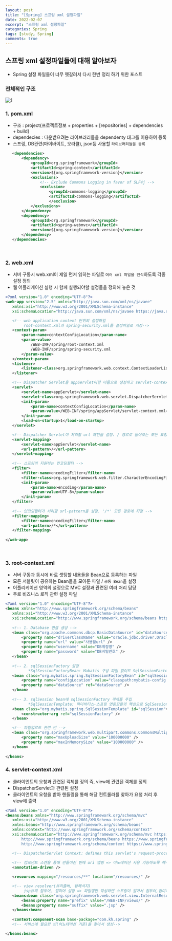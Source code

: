 ```yaml
---
layout: post
title: "[Spring] 스프링 xml 설정파일"
date: 2022-02-07
excerpt: "스프링 xml 설정파일"
categories: Spring
tags: [study, Spring]
comments: true
---
```


## 스프링 xml 설정파일들에 대해 알아보자

 - Spring 설정 파일들이 너무 헷갈려서 다시 한번 정리 하기 위한 포스트

### 전체적인 구조
  ![1](https://user-images.githubusercontent.com/93863500/153712161-2883ab71-5916-4adc-9306-b1ac44069f2b.JPG)
<br>

### 1. pom.xml
 - 구조 : project{프로젝트정보 + properties + [repositories] + dependencies + build}
 - dependecies : 다운받으려는 라이브러리들을 dependenty 태그를 이용하여 등록
 - 스프링, DB관련(마이바이트, 오라클), json등 사용할 `라이브러리들을 등록`

 ```xml
	<dependencies>
		<dependency>
			<groupId>org.springframework</groupId>
			<artifactId>spring-context</artifactId>
			<version>${org.springframework-version}</version>
			<exclusions>
				<!-- Exclude Commons Logging in favor of SLF4j -->
				<exclusion>
					<groupId>commons-logging</groupId>
					<artifactId>commons-logging</artifactId>
					</exclusion>
			</exclusions>
		</dependency>
		<dependency>
			<groupId>org.springframework</groupId>
			<artifactId>spring-webmvc</artifactId>
			<version>${org.springframework-version}</version>
		</dependency>
	</dependencies>
 ```
<br>

### 2. web.xml
 - 서버 구동시 web.xml이 제일 먼저 읽히는 파일로 `여러 xml 파일을 인식`하도록 각종 설정 정의
 - 웹 어플리케이션 실행 시 함께 실행되야할 설정들을 정의해 놓은 것

 ```xml
 <?xml version="1.0" encoding="UTF-8"?>
 <web-app version="2.5" xmlns="http://java.sun.com/xml/ns/javaee"
	xmlns:xsi="http://www.w3.org/2001/XMLSchema-instance"
	xsi:schemaLocation="http://java.sun.com/xml/ns/javaee https://java.sun.com/xml/ns/javaee/web-app_2_5.xsd">

	<!-- web application context 단위의 설정파일
		 root-context.xml과 spring-security.xml를 설정파일로 지정-->
	<context-param>
		<param-name>contextConfigLocation</param-name>
		<param-value>
			/WEB-INF/spring/root-context.xml
			/WEB-INF/spring/spring-security.xml
		</param-value>
	</context-param>
	<listener>
		<listener-class>org.springframework.web.context.ContextLoaderListener</listener-class>	
	</listener>

	<!-- Dispatcher Servlet을 appServlet이란 이름으로 생성하고 servlet-context.xml을 설정파일로 지정 -->
	<servlet>
		<servlet-name>appServlet</servlet-name>
		<servlet-class>org.springframework.web.servlet.DispatcherServlet</servlet-class>
		<init-param>
			<param-name>contextConfigLocation</param-name>
			<param-value>/WEB-INF/spring/appServlet/servlet-context.xml</param-value>
		</init-param>
		<load-on-startup>1</load-on-startup>
	</servlet>

	<!-- Dispatcher Servlet이 처리할 url 패턴을 설정. / 경로로 들어오는 모든 요청을 appServlet이 처리함 -->	
	<servlet-mapping>
		<servlet-name>appServlet</servlet-name>
		<url-pattern>/</url-pattern>
	</servlet-mapping>
	
	<!-- 스프링이 지원하는 인코딩필터 -->
	<filter>
		<filter-name>encodingFilter</filter-name>
		<filter-class>org.springframework.web.filter.CharacterEncodingFilter</filter-class>
		<init-param>
			<param-name>encoding</param-name>
			<param-value>UTF-8</param-value>
		</init-param>
	</filter>
	
	<!-- 인코딩필터가 처리할 url-pattern을 설정. '/*' 모든 경로에 지정 -->
	<filter-mapping>
		<filter-name>encodingFilter</filter-name>
		<url-pattern>/*</url-pattern>
	</filter-mapping>
		
 </web-app>
 ```
<br>

###	3. root-context.xml
 - 서버 구동과 동시에 바로 셋팅할 내용들을 Bean으로 등록하는 파일
 - 모든 서블릿이 공유하는 Bean들을 모아둔 파일 / `공통 Bean`을 설정
 - 어플리케이션 영역의 설정으로 MVC 설정과 관련된 여러 처리 담당
 - 주로 비즈니스 로직 관련 설정 파일
 ```xml
 <?xml version="1.0" encoding="UTF-8"?>
 <beans xmlns="http://www.springframework.org/schema/beans"
	xmlns:xsi="http://www.w3.org/2001/XMLSchema-instance"
	xsi:schemaLocation="http://www.springframework.org/schema/beans https://www.springframework.org/schema/beans/spring-beans.xsd">
	
	<!-- 1. Database 연결 생성 -->
	<bean class="org.apache.commons.dbcp.BasicDataSource" id="dataSource" destroy-method="close">
		<property name="driverClassName" value="oracle.jdbc.driver.OracleDriver" />
		<property name="url" value="사용할url" />
		<property name="username" value="DB계정명" />
		<property name="password" value="DB비밀번호" />
	</bean>
	
	<!-- 2. sqlSessionFactory 설정
		   *SqlSessionFactoryBean: Mabatis 구성 파일 없이도 SqlSessionFactory를 빌드할 수 있게 해주는 요소 -->
	<bean class="org.mybatis.spring.SqlSessionFactoryBean" id="sqlSessionFactory">
		<property name="configLocation" value="classpath:mybatis-config.xml" />
		<property name="dataSource" ref="dataSource" />
	</bean>
	
	<!-- 3. sqlSession bean에 sqlSessionFactory 객체를 주입 
		   *SqlSessionTemplate: 마이바티스-스프링 연동모듈의 핵심으로 SqlSession을 구현하고 코드에서 SqlSession을 대체 -->
	<bean class="org.mybatis.spring.SqlSessionTemplate" id="sqlSession">
		<constructor-arg ref="sqlSessionFactory" />
	</bean>

	<!-- 파일업로드 관련 빈 -->
	<bean class="org.springframework.web.multipart.commons.CommonsMultipartResolver" id="multipartResolver">
		<property name="maxUploadSize" value="100000000" />
		<property name="maxInMemorySize" value="100000000" />
	</bean>
	
 </beans>
 ```

### 4. servlet-context.xml
 - 클라이언트의 요청과 관련된 객체를 정의 즉, view에 관련된 객체를 정의
 - DispatcherServlet과 관련된 설정
 - 클라이언트의 요청을 받아 핸들링을 통해 해당 컨트롤러를 찾아가 요청 처리 후 view에 출력
 ```xml
 <?xml version="1.0" encoding="UTF-8"?>
 <beans:beans xmlns="http://www.springframework.org/schema/mvc"
	xmlns:xsi="http://www.w3.org/2001/XMLSchema-instance"
	xmlns:beans="http://www.springframework.org/schema/beans"
	xmlns:context="http://www.springframework.org/schema/context"
	xsi:schemaLocation="http://www.springframework.org/schema/mvc https://www.springframework.org/schema/mvc/spring-mvc.xsd
		http://www.springframework.org/schema/beans https://www.springframework.org/schema/beans/spring-beans.xsd
		http://www.springframework.org/schema/context https://www.springframework.org/schema/context/spring-context.xsd">

	<!-- DispatcherServlet Context: defines this servlet's request-processing infrastructure -->
	
	<!-- 컴포넌트 스캔을 통해 만들어진 빈에 uri 맵핑 => 어노테이션 사용 가능하도록 해주는 -->
	<annotation-driven />	

	<resources mapping="/resources/**" location="/resources/" />

	<!-- view resolver(뷰리졸버, 뷰해석지) 
		 jsp뷰의 접두어, 접미어 설정 => 파일명만 작성하면 스프링이 알아서 접두어,접미어 붙여서 전달해줌 -->
	<beans:bean class="org.springframework.web.servlet.view.InternalResourceViewResolver">
		<beans:property name="prefix" value="/WEB-INF/views/" />
		<beans:property name="suffix" value=".jsp" />
	</beans:bean>
	
	<context:component-scan base-package="com.kh.spring" />		
	<!-- 서비스에 필요한 빈(어노테이션 기준)을 찾아서 생성-->

 </beans:beans>
 ```